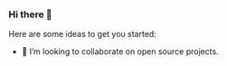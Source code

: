 ### Hi there 👋

Here are some ideas to get you started:

- 👯 I’m looking to collaborate on open source projects.

